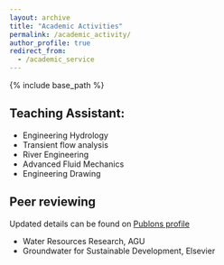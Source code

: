 ```yaml
---
layout: archive
title: "Academic Activities"
permalink: /academic_activity/
author_profile: true
redirect_from:
  - /academic_service
---
```


{% include base_path %}

## Teaching Assistant:
* Engineering Hydrology 
* Transient flow analysis 
* River Engineering
* Advanced Fluid Mechanics
* Engineering Drawing

## Peer reviewing

Updated details can be found on [Publons profile](https://publons.com/researcher/1418272/ashutosh-sharma/peer-review/)

* Water Resources Research, AGU
* Groundwater for Sustainable Development, Elsevier






